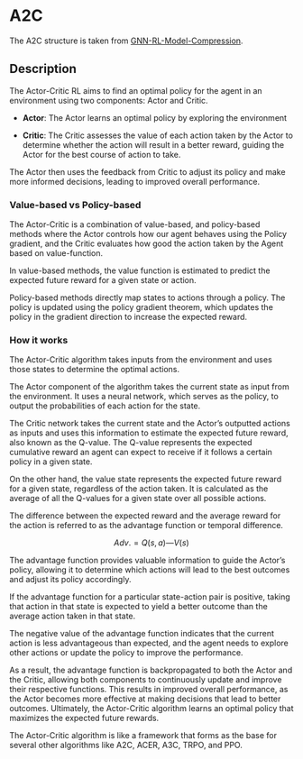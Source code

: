 # A2C

The A2C structure is taken from [GNN-RL-Model-Compression](https://github.com/yusx-swapp/GNN-RL-Model-Compression/tree/master).

## Description

The Actor-Critic RL aims to find an optimal policy for the agent in an environment using two components: Actor and Critic.

- **Actor**: The Actor learns an optimal policy by exploring the environment

- **Critic**: The Critic assesses the value of each action taken by the Actor to determine whether the action will result in a better reward, guiding the Actor for the best course of action to take.

The Actor then uses the feedback from Critic to adjust its policy and make more informed decisions, leading to improved overall performance.

### Value-based vs Policy-based

The Actor-Critic is a combination of value-based, and policy-based methods where the Actor controls how our agent behaves using the Policy gradient, and the Critic evaluates how good the action taken by the Agent based on value-function.

In value-based methods, the value function is estimated to predict the expected future reward for a given state or action.

Policy-based methods directly map states to actions through a policy. The policy is updated using the policy gradient theorem, which updates the policy in the gradient direction to increase the expected reward.

### How it works

The Actor-Critic algorithm takes inputs from the environment and uses those states to determine the optimal actions.

The Actor component of the algorithm takes the current state as input from the environment. It uses a neural network, which serves as the policy, to output the probabilities of each action for the state.

The Critic network takes the current state and the Actor’s outputted actions as inputs and uses this information to estimate the expected future reward, also known as the Q-value. The Q-value represents the expected cumulative reward an agent can expect to receive if it follows a certain policy in a given state.

On the other hand, the value state represents the expected future reward for a given state, regardless of the action taken. It is calculated as the average of all the Q-values for a given state over all possible actions.

The difference between the expected reward and the average reward for the action is referred to as the advantage function or temporal difference.

$$Adv. = Q(s,a) — V(s)$$

The advantage function provides valuable information to guide the Actor’s policy, allowing it to determine which actions will lead to the best outcomes and adjust its policy accordingly.

If the advantage function for a particular state-action pair is positive, taking that action in that state is expected to yield a better outcome than the average action taken in that state.

The negative value of the advantage function indicates that the current action is less advantageous than expected, and the agent needs to explore other actions or update the policy to improve the performance.

As a result, the advantage function is backpropagated to both the Actor and the Critic, allowing both components to continuously update and improve their respective functions. This results in improved overall performance, as the Actor becomes more effective at making decisions that lead to better outcomes. Ultimately, the Actor-Critic algorithm learns an optimal policy that maximizes the expected future rewards.

The Actor-Critic algorithm is like a framework that forms as the base for several other algorithms like A2C, ACER, A3C, TRPO, and PPO.
